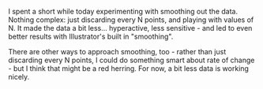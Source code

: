 I spent a short while today experimenting with smoothing out the data. Nothing
complex: just discarding every N points, and playing with values of N. It made
the data a bit less... hyperactive, less sensitive - and led to even better
results with Illustrator's built in "smoothing".

There are other ways to approach smoothing, too - rather than just discarding
every N points, I could do something smart about rate of change - but I think
that might be a red herring. For now, a bit less data is working nicely.
